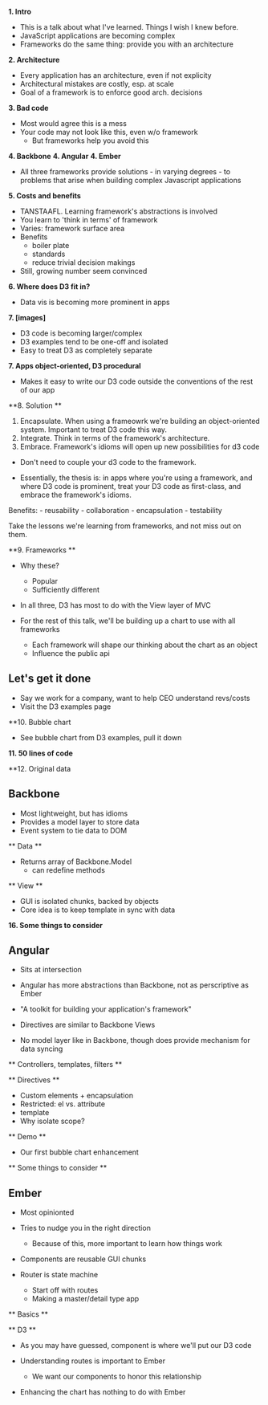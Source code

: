**1. Intro**  

  - This is a talk about what I've learned. Things I wish I knew before.
  - JavaScript applications are becoming complex
  - Frameworks do the same thing: provide you with an architecture

**2. Architecture**  

  - Every application has an architecture, even if not explicity
  - Architectural mistakes are costly, esp. at scale
  - Goal of a framework is to enforce good arch. decisions

**3. Bad code**

  - Most would agree this is a mess
  - Your code may not look like this, even w/o framework
    - But frameworks help you avoid this

**4. Backbone**
**4. Angular**
**4. Ember**
  
  - All three frameworks provide solutions - in varying degrees -
to problems that arise when building complex Javascript applications
  
**5. Costs and benefits**

  - TANSTAAFL. Learning framework's abstractions is involved
  - You learn to 'think in terms' of framework 
  - Varies: framework surface area
  - Benefits
    - boiler plate
    - standards
    - reduce trivial decision makings
  - Still, growing number seem convinced

**6. Where does D3 fit in?**

  - Data vis is becoming more prominent in apps

**7. [images]**

  - D3 code is becoming larger/complex
  - D3 examples tend to be one-off and isolated
  - Easy to treat D3 as completely separate

**7. Apps object-oriented, D3 procedural**

  - Makes it easy to write our D3 code outside the conventions  of the rest of our app

**8. Solution **

  1. Encapsulate. When using a frameowrk we're building an object-oriented system. Important to treat D3 code this way.
  2. Integrate. Think in terms of the framework's architecture.
  3. Embrace. Framework's idioms will open up new possibilities for d3 code 

  - Don't need to couple your d3 code to the framework.

  - Essentially, the thesis is: in apps where you're using a framework, and where D3 code is prominent, treat your D3 code as first-class, and embrace the framework's idioms.

  Benefits:
    - reusability
    - collaboration
    - encapsulation
    - testability

  Take the lessons we're learning from frameworks, and not miss out on them.

**9. Frameworks **

  - Why these?
    - Popular
    - Sufficiently different

  - In all three, D3 has most to do with the View layer of MVC

  - For the rest of this talk, we'll be building up a chart to use with all frameworks
    - Each framework will shape our thinking about the chart as an object
    - Influence the public api


Let's get it done
---------------------

  - Say we work for a company, want to help CEO understand revs/costs
  - Visit the D3 examples page

**10. Bubble chart

  - See bubble chart from D3 examples, pull it down

**11. 50 lines of code**

**12. Original data
  

Backbone
--------

  - Most lightweight, but has idioms
  - Provides a model layer to store data
  - Event system to tie data to DOM

** Data **

  - Returns array of Backbone.Model
    - can redefine methods

** View **

  - GUI is isolated chunks, backed by objects
  - Core idea is to keep template in sync with data

**16. Some things to consider**


Angular
--------

  - Sits at intersection
  - Angular has more abstractions than Backbone, not as perscriptive as Ember
  - "A toolkit for building your application's framework"

  - Directives are similar to Backbone Views
  - No model layer like in Backbone, though does provide mechanism for data syncing

** Controllers, templates, filters **

** Directives **

  - Custom elements + encapsulation
  - Restricted: el vs. attribute
  - template
  - Why isolate scope?

** Demo **

  - Our first bubble chart enhancement

** Some things to consider **


Ember
-----

  - Most opinionted
  - Tries to nudge you in the right direction
    - Because of this, more important to learn how things work
  
  - Components are reusable GUI chunks
  - Router is state machine
    - Start off with routes
    - Making a master/detail type app

** Basics **

** D3 **
  
  - As you may have guessed, component is where we'll put our D3 code
  - Understanding routes is important to Ember
    - We want our components to honor this relationship

  - Enhancing the chart has nothing to do with Ember


























